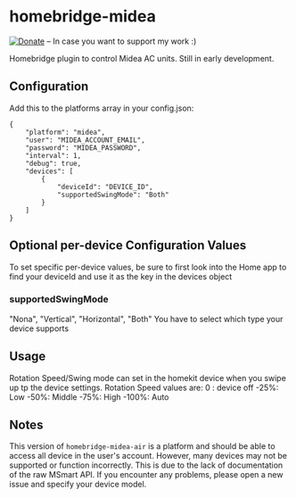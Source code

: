 # homebridge-midea

[![Donate](https://img.shields.io/badge/Donate-PayPal-green.svg)](https://paypal.me/TobiasTimpe) – In case you want to support my work :)

Homebridge plugin to control Midea AC units. Still in early development.

## Configuration

Add this to the platforms array in your config.json:

    {
        "platform": "midea",
        "user": "MIDEA_ACCOUNT_EMAIL",
        "password": "MIDEA_PASSWORD",
        "interval": 1,
    	"debug": true,
        "devices": [
        	{
        		"deviceId": "DEVICE_ID",
        		"supportedSwingMode": "Both"
        	}
        ]
    }

## Optional per-device Configuration Values

To set specific per-device values, be sure to first look into the Home app to find your deviceId and use it as the key in the devices object

### supportedSwingMode

"Nona", "Vertical", "Horizontal", "Both"
You have to select which type your device supports

## Usage

Rotation Speed/Swing mode can set in the homekit device when you swipe up tp the device settings.
Rotation Speed values are:
0 : device off
-25%: Low
-50%: Middle
-75%: High
-100%: Auto

## Notes

This version of `homebridge-midea-air` is a platform and should be able to access all device in the user's account. However, many devices may not be supported or function incorrectly. This is due to the lack of documentation of the raw MSmart API. If you encounter any problems, please open a new issue and specify your device model.
